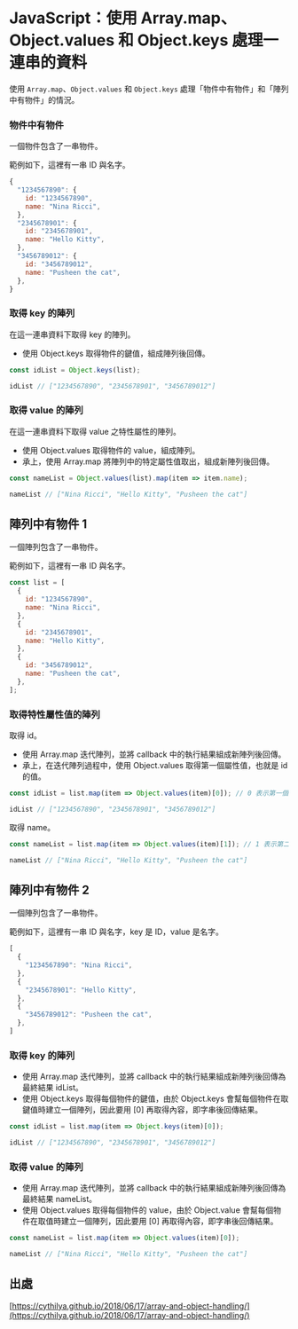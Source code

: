 # JavaScript：使用 Array.map、Object.values 和 Object.keys 處理一連串的資料

使用 `Array.map`、`Object.values` 和 `Object.keys` 處理「物件中有物件」和「陣列中有物件」的情況。

### 物件中有物件

一個物件包含了一串物件。

範例如下，這裡有一串 ID 與名字。

```js
{
  "1234567890": {
    id: "1234567890",
    name: "Nina Ricci",
  },
  "2345678901": {
    id: "2345678901",
    name: "Hello Kitty",
  },
  "3456789012": {
    id: "3456789012",
    name: "Pusheen the cat",
  },
}
```

### 取得 key 的陣列

在這一連串資料下取得 key 的陣列。

- 使用 Object.keys 取得物件的鍵值，組成陣列後回傳。

```js
const idList = Object.keys(list);

idList // ["1234567890", "2345678901", "3456789012"]
```

### 取得 value 的陣列

在這一連串資料下取得 value 之特性屬性的陣列。

- 使用 Object.values 取得物件的 value，組成陣列。
- 承上，使用 Array.map 將陣列中的特定屬性值取出，組成新陣列後回傳。

```js
const nameList = Object.values(list).map(item => item.name);

nameList // ["Nina Ricci", "Hello Kitty", "Pusheen the cat"]
```

## 陣列中有物件 1

一個陣列包含了一串物件。

範例如下，這裡有一串 ID 與名字。

```js
const list = [
  {
    id: "1234567890",
    name: "Nina Ricci",
  },
  {
    id: "2345678901",
    name: "Hello Kitty",
  },
  {
    id: "3456789012",
    name: "Pusheen the cat",
  },
];
```

### 取得特性屬性值的陣列

取得 id。

- 使用 Array.map 迭代陣列，並將 callback 中的執行結果組成新陣列後回傳。
- 承上，在迭代陣列過程中，使用 Object.values 取得第一個屬性值，也就是 id 的值。

```js
const idList = list.map(item => Object.values(item)[0]); // 0 表示第一個屬性值

idList // ["1234567890", "2345678901", "3456789012"]
```

取得 name。

```js
const nameList = list.map(item => Object.values(item)[1]); // 1 表示第二個屬性值

nameList // ["Nina Ricci", "Hello Kitty", "Pusheen the cat"]
```

## 陣列中有物件 2

一個陣列包含了一串物件。

範例如下，這裡有一串 ID 與名字，key 是 ID，value 是名字。

```js
[
  {
    "1234567890": "Nina Ricci",
  },
  {
    "2345678901": "Hello Kitty",
  },
  {
    "3456789012": "Pusheen the cat",
  },
]
```

### 取得 key 的陣列

- 使用 Array.map 迭代陣列，並將 callback 中的執行結果組成新陣列後回傳為最終結果 idList。
- 使用 Object.keys 取得每個物件的鍵值，由於 Object.keys 會幫每個物件在取鍵值時建立一個陣列，因此要用 [0] 再取得內容，即字串後回傳結果。

```js
const idList = list.map(item => Object.keys(item)[0]);

idList // ["1234567890", "2345678901", "3456789012"]
```

### 取得 value 的陣列

- 使用 Array.map 迭代陣列，並將 callback 中的執行結果組成新陣列後回傳為最終結果 nameList。
- 使用 Object.values 取得每個物件的 value，由於 Object.value 會幫每個物件在取值時建立一個陣列，因此要用 [0] 再取得內容，即字串後回傳結果。


```js
const nameList = list.map(item => Object.values(item)[0]);

nameList // ["Nina Ricci", "Hello Kitty", "Pusheen the cat"]
```

## 出處

[https://cythilya.github.io/2018/06/17/array-and-object-handling/](https://cythilya.github.io/2018/06/17/array-and-object-handling/)